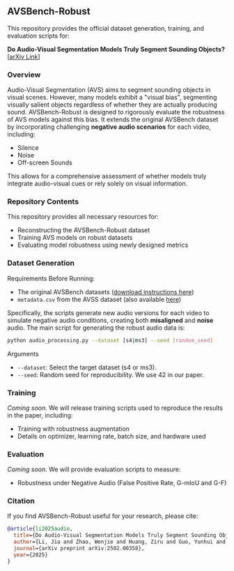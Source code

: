 ## AVSBench-Robust

This repository provides the official dataset generation, training, and evaluation scripts for:

**Do Audio-Visual Segmentation Models Truly Segment Sounding Objects?**
[[arXiv Link](https://arxiv.org/abs/2502.00358)]

### Overview
Audio-Visual Segmentation (AVS) aims to segment sounding objects in visual scenes. However, many models exhibit a "visual bias", segmenting visually salient objects regardless of whether they are actually producing sound.
AVSBench-Robust is designed to rigorously evaluate the robustness of AVS models against this bias. It extends the original AVSBench dataset by incorporating challenging **negative audio scenarios** for each video, including:
* Silence 
* Noise
* Off-screen Sounds
  
This allows for a comprehensive assessment of whether models truly integrate audio-visual cues or rely solely on visual information.

### Repository Contents

This repository provides all necessary resources for:
* Reconstructing the AVSBench-Robust dataset
* Training AVS models on robust datasets
* Evaluating model robustness using newly designed metrics

### Dataset Generation
Requirements Before Running:
- The original AVSBench datasets ([download instructions here](https://github.com/OpenNLPLab/AVSBench))
- `metadata.csv` from the AVSS dataset (also available [here](https://github.com/OpenNLPLab/AVSBench))

Specifically, the scripts generate new audio versions for each video to simulate negative audio conditions, creating both **misaligned** and **noise** audio.
The main script for generating the robust audio data is:
```bash
python audio_processing.py --dataset [s4|ms3] --seed [random_seed]
```
Arguments
- `--dataset`: Select the target dataset (s4 or ms3).
- `--seed`: Random seed for reproducibility. We use 42 in our paper.

### Training
_Coming soon._
We will release training scripts used to reproduce the results in the paper, including:
- Training with robustness augmentation
- Details on optimizer, learning rate, batch size, and hardware used

  
### Evaluation
_Coming soon._
We will provide evaluation scripts to measure:
- Robustness under Negative Audio (False Positive Rate, G-mIoU and G-F)


### Citation
If you find AVSBench-Robust useful for your research, please cite:
```bibtex
@article{li2025audio,
  title={Do Audio-Visual Segmentation Models Truly Segment Sounding Objects?},
  author={Li, Jia and Zhao, Wenjie and Huang, Ziru and Guo, Yunhui and Tian, Yapeng},
  journal={arXiv preprint arXiv:2502.00358},
  year={2025}
}
```
